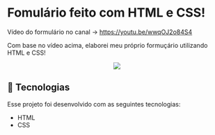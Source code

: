 # Fomulário feito com HTML e CSS!

Vídeo do formulário no canal -> https://youtu.be/wwqOJ2o84S4

Com base no vídeo acima, elaborei meu próprio formuçário utilizando HTML e CSS!

<div align="center">
<img src="https://user-images.githubusercontent.com/108163821/214198399-e7bc962b-5c97-4e44-96f6-e5c65fee1c2d.png">
</div>

## 🚀 Tecnologias

Esse projeto foi desenvolvido com as seguintes tecnologias:

- HTML
- CSS
